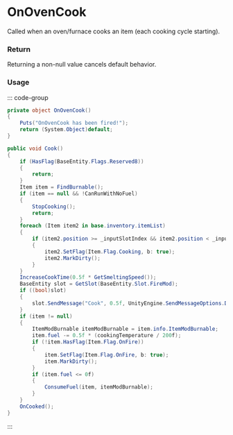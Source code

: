 # OnOvenCook
<Badge type="info" text="Entity"/><Badge type="danger" text="Carbon Compatible"/><Badge type="warning" text="Oxide Compatible"/>
Called when an oven/furnace cooks an item (each cooking cycle starting).

### Return
Returning a non-null value cancels default behavior.

### Usage
::: code-group
```csharp [Example]
private object OnOvenCook()
{
	Puts("OnOvenCook has been fired!");
	return (System.Object)default;
}
```
```csharp [Source — Assembly-CSharp @ BaseOven]
public void Cook()
{
	if (HasFlag(BaseEntity.Flags.Reserved8))
	{
		return;
	}
	Item item = FindBurnable();
	if (item == null && !CanRunWithNoFuel)
	{
		StopCooking();
		return;
	}
	foreach (Item item2 in base.inventory.itemList)
	{
		if (item2.position >= _inputSlotIndex && item2.position < _inputSlotIndex + inputSlots && !item2.HasFlag(Item.Flag.Cooking))
		{
			item2.SetFlag(Item.Flag.Cooking, b: true);
			item2.MarkDirty();
		}
	}
	IncreaseCookTime(0.5f * GetSmeltingSpeed());
	BaseEntity slot = GetSlot(BaseEntity.Slot.FireMod);
	if ((bool)slot)
	{
		slot.SendMessage("Cook", 0.5f, UnityEngine.SendMessageOptions.DontRequireReceiver);
	}
	if (item != null)
	{
		ItemModBurnable itemModBurnable = item.info.ItemModBurnable;
		item.fuel -= 0.5f * (cookingTemperature / 200f);
		if (!item.HasFlag(Item.Flag.OnFire))
		{
			item.SetFlag(Item.Flag.OnFire, b: true);
			item.MarkDirty();
		}
		if (item.fuel <= 0f)
		{
			ConsumeFuel(item, itemModBurnable);
		}
	}
	OnCooked();
}

```
:::
